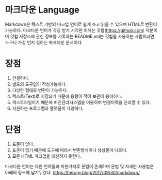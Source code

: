 마크다운 Language
===============

Markdown은 텍스트 기반의 마크업 언어로 쉽게 쓰고 읽을 수 있으며 HTML로 변환이 가능하다. 마크다운 언어가 각광 받기 시작한 이유는 깃헙(https://github.com) 덕분이며 깃헙 저장소에 관한 
정보를 기록하는 README.md는 깃헙을 사용하는 사람이라면 누구나 가장 먼저 접하는 마크다운 문서이다.

# 장점
1. 간결하다.
2. 별도의 도구없이 작성가능하다.
3. 다양한 형태로 변환이 가능하다.
4. 텍스트(Text)로 저장되기 때문에 용량이 적어 보관이 용이하다.
5. 텍스트파일이기 때문에 버전관리시스템을 이용하여 변경이력을 관리할 수 있다.
6. 지원하는 프로그램과 플랫폼이 다양하다.

# 단점
1. 표준이 없다.
2. 표준이 없기 때문에 도구에 따라서 변환방식이나 생성물이 다르다.
3. 모든 HTML 마크업을 대신하지 못한다.

마크다운 언어는 다른 언어들과 마찬가지로 문법이 존재하며 문법 및 자세한 사용법은 아래의 링크에 남겨두겠다.
https://heropy.blog/2017/09/30/markdown/
